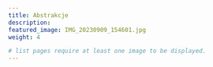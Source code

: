 ```yaml
---
title: Abstrakcje
description:
featured_image: IMG_20230909_154601.jpg
weight: 4

# list pages require at least one image to be displayed.
---
```

